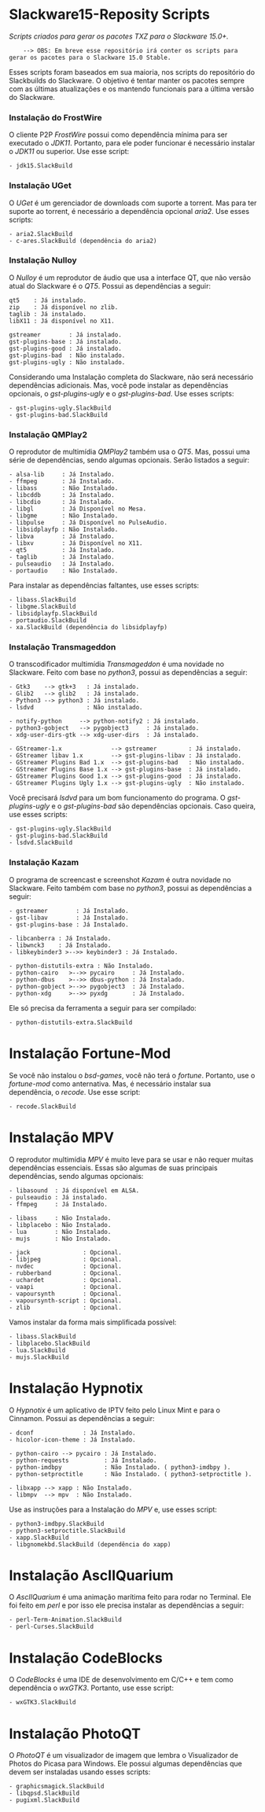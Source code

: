 # Slackware15-Reposity Scripts
*Scripts criados para gerar os pacotes TXZ para o Slackware 15.0+.*

		--> OBS: Em breve esse repositório irá conter os scripts para gerar os pacotes para o Slackware 15.0 Stable.

Esses scripts foram baseados em sua maioria, nos scripts do repositório do Slackbuilds do Slackware.
O objetivo é tentar manter os pacotes sempre com as últimas atualizações e os mantendo funcionais para a última versão do Slackware.

### Instalação do FrostWire

O cliente P2P *FrostWire* possui como dependência mínima para ser executado o *JDK11*.
Portanto, para ele poder funcionar é necessário instalar o *JDK11* ou superior. Use esse script:
```
- jdk15.SlackBuild
```

### Instalação UGet

O *UGet* é um gerenciador de downloads com suporte a torrent.
Mas para ter suporte ao torrent, é necessário a dependência opcional *aria2*. Use esses scripts:
```
- aria2.SlackBuild
- c-ares.SlackBuild (dependência do aria2)
```

### Instalação Nulloy

O *Nulloy* é um reprodutor de áudio que usa a interface QT, que não versão atual do Slackware é o *QT5*.
Possui as dependências a seguir:
```
qt5    : Já instalado.
zip    : Já disponível no zlib.
taglib : Já instalado.
libX11 : Já disponível no X11.

gstreamer        : Já instalado.
gst-plugins-base : Já instalado.
gst-plugins-good : Já instalado.
gst-plugins-bad  : Não instalado.
gst-plugins-ugly : Não instalado.
```

Considerando uma Instalação completa do Slackware, não será necessário dependências adicionais.
Mas, você pode instalar as dependências opcionais, o *gst-plugins-ugly* e o *gst-plugins-bad*. Use esses scripts:
```
- gst-plugins-ugly.SlackBuild
- gst-plugins-bad.SlackBuild
```

### Instalação QMPlay2

O reprodutor de multimídia *QMPlay2* também usa o *QT5*.
Mas, possui uma série de dependências, sendo algumas opcionais. Serão listados a seguir:
```
- alsa-lib     : Já Instalado.
- ffmpeg       : Já Instalado.
- libass       : Não Instalado.
- libcddb      : Já Instalado.
- libcdio      : Já Instalado.
- libgl        : Já Disponível no Mesa.
- libgme       : Não Instalado.
- libpulse     : Já Disponível no PulseAudio.
- libsidplayfp : Não Instalado.
- libva        : Já Instalado.
- libxv        : Já Disponível no X11.
- qt5          : Já Instalado.
- taglib       : Já Instalado.
- pulseaudio   : Já Instalado.
- portaudio    : Não Instalado.
```

Para instalar as dependências faltantes, use esses scripts:
```
- libass.SlackBuild
- libgme.SlackBuild
- libsidplayfp.SlackBuild
- portaudio.SlackBuild
- xa.SlackBuild (dependência do libsidplayfp)
```

### Instalação Transmageddon

O transcodificador multimídia *Transmageddon* é uma novidade no Slackware.
Feito com base no *python3*, possui as dependências a seguir:
```
- Gtk3    --> gtk+3   : Já instalado.
- Glib2   --> glib2   : Já instalado.
- Python3 --> python3 : Já instalado.
- lsdvd               : Não instalado.

- notify-python     --> python-notify2 : Já instalado.
- python3-gobject   --> pygobject3     : Já instalado.
- xdg-user-dirs-gtk --> xdg-user-dirs  : Já instalado.

- GStreamer-1.x              --> gstreamer         : Já instalado.
- GStreamer libav 1.x        --> gst-plugins-libav : Já instalado.
- GStreamer Plugins Bad 1.x  --> gst-plugins-bad   : Não instalado.
- GStreamer Plugins Base 1.x --> gst-plugins-base  : Já instalado.
- GStreamer Plugins Good 1.x --> gst-plugins-good  : Já instalado.
- GStreamer Plugins Ugly 1.x --> gst-plugins-ugly  : Não instalado.
```

Você precisará *lsdvd* para um bom funcionamento do programa.
O *gst-plugins-ugly* e o *gst-plugins-bad* são dependências opcionais. Caso queira, use esses scripts:
```
- gst-plugins-ugly.SlackBuild
- gst-plugins-bad.SlackBuild
- lsdvd.SlackBuild
```

### Instalação Kazam

O programa de screencast e screenshot *Kazam* é outra novidade no Slackware.
Feito também com base no *python3*, possui as dependências a seguir:
```
- gstreamer        : Já Instalado.
- gst-libav        : Já Instalado.
- gst-plugins-base : Já Instalado.

- libcanberra : Já Instalado.
- libwnck3    : Já Instalado.
- libkeybinder3 >-->> keybinder3 : Já Instalado.

- python-distutils-extra : Não Instalado.
- python-cairo   >-->> pycairo     : Já Instalado.
- python-dbus    >-->> dbus-python : Já Instalado.
- python-gobject >-->> pygobject3  : Já Instalado.
- python-xdg     >-->> pyxdg       : Já Instalado.
```

Ele só precisa da ferramenta a seguir para ser compilado:
```
- python-distutils-extra.SlackBuild
```

# Instalação Fortune-Mod

Se você não instalou o *bsd-games*, você não terá o *fortune*. Portanto, use o *fortune-mod* como anternativa.
Mas, é necessário instalar sua dependência, o *recode*. Use esse script:
```
- recode.SlackBuild
```

# Instalação MPV

O reprodutor multimídia *MPV* é muito leve para se usar e não requer muitas dependências essenciais.
Essas são algumas de suas principais dependências, sendo algumas opcionais:
```
- libasound  : Já disponível em ALSA.
- pulseaudio : Já instalado.
- ffmpeg     : Já Instalado.

- libass     : Não Instalado.
- libplacebo : Não Instalado.
- lua        : Não Instalado.
- mujs       : Não Instalado.

- jack               : Opcional.
- libjpeg            : Opcional.
- nvdec              : Opcional.
- rubberband         : Opcional.
- uchardet           : Opcional.
- vaapi              : Opcional.
- vapoursynth        : Opcional.
- vapoursynth-script : Opcional.
- zlib               : Opcional.
```

Vamos instalar da forma mais simplificada possível:
```
- libass.SlackBuild
- libplacebo.SlackBuild
- lua.SlackBuild
- mujs.SlackBuild
```

# Instalação Hypnotix

O *Hypnotix* é um aplicativo de IPTV feito pelo Linux Mint e para o Cinnamon.
Possui as dependências a seguir:
```
- dconf              : Já Instalado.
- hicolor-icon-theme : Já Instalado.

- python-cairo --> pycairo : Já Instalado.
- python-requests          : Já Instalado.
- python-imdbpy            : Não Instalado. ( python3-imdbpy ).
- python-setproctitle      : Não Instalado. ( python3-setproctitle ).

- libxapp --> xapp : Não Instalado.
- libmpv  --> mpv  : Não Instalado.
```

Use as instruções para a Instalação do *MPV* e, use esses script:
```
- python3-imdbpy.SlackBuild
- python3-setproctitle.SlackBuild
- xapp.SlackBuild
- libgnomekbd.SlackBuild (dependência do xapp)
```

# Instalação AscIIQuarium

O *AscIIQuarium* é uma animação marítima feito para rodar no Terminal.
Ele foi feito em *perl* e por isso ele precisa instalar as dependências a seguir:
```
- perl-Term-Animation.SlackBuild
- perl-Curses.SlackBuild
```

# Instalação CodeBlocks

O *CodeBlocks* é uma IDE de desenvolvimento em C/C++ e tem como dependência o *wxGTK3*.
Portanto, use esse script:
```
- wxGTK3.SlackBuild
```

# Instalação PhotoQT

O *PhotoQT* é um visualizador de imagem que lembra o Visualizador de Photos do Picasa para Windows.
Ele possui algumas dependências que devem ser instaladas usando esses scripts:
```
- graphicsmagick.SlackBuild
- libqpsd.SlackBuild
- pugixml.SlackBuild
```
